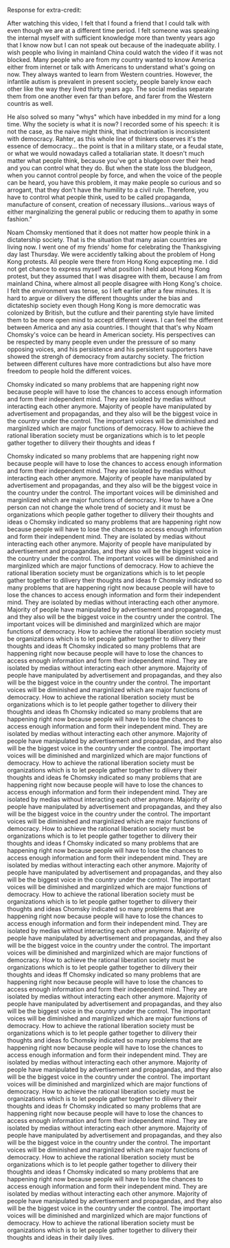 Response for extra-credit:

After watching this video, I felt that I found a friend that I could talk with even though we are at a different time period. I felt someone was speaking the internal myself with sufficient knowledge more than twenty years ago that I know now but I can not speak out because of the inadequate ability. I wish people who living in mainland China could watch the video if it was not blocked. Many people who are from my country wanted to know America either from internet or talk with Americans to understand what's going on now. They always wanted to learn from Western countries. However, the infantile autism is prevalent in present society, people barely know each other like the way they lived thirty years ago. The social medias separate them from one another even far than before, and farer from the Western countris as well. 

He also solved so many "whys" which have inbedded in my mind for a long time. Why the society is what it is now? I recorded some of his speech: it is not the case, as the naive might think, that indoctrination is inconsistent with democracy. Rahter, as this whole line of thinkers observes it's the essence of democracy... the point is that in a military state, or a feudal state, or what we would nowadays called a totaliarian state. It doesn't much matter what people think, because you've got a bludgeon over their head and you can control what they do. But when the state loss the bludgeon, when you cannot control people by force, and when the voice of the people can be heard, you have this problem, it may make people so curious and so arrogant, that they don't have the humility to a civil rule. Therefore, you have to control what people think, used to be called propaganda, manufacture of consent, creation of necessary illusions...various ways of either marginalizing the general public or reducing them to apathy in some fashion."


Noam Chomsky mentioned that it does not matter how people think in a dictatership society. That is the situation that many asian countries are living now. I went one of my friends' home for celebrating the Thanksgiving day last Thursday. We were accidently talking about the problem of Hong Kong protests. All people were there from Hong Kong expcepting me. I did not get chance to express myself what position I held about Hong Kong protest, but they assumed that I was disagree with them, because I am from mainland China, where almost all people disagree with Hong Kong's choice. I felt the environment was tense, so I left earlier after a few minutes. It is hard to argue or dilivery the different thoughts under the bias and dictateship society even though Hong Kong is more democratic was colonized by British, but the cutlure and their parenting style have limited them to be more open mind to accept different views. I can feel the different between America and any asia countries.
I thought that that's why Noam Chomsky's voice can be heard in American society. His perspectives can be respected by many people even under the pressure of so many opposing voices, and his persistence and his persistent supporters have showed the strengh of democracy from autarchy society. The friction between different cultures have more contradictions but also have more freedom to people hold the different voices.

Chomsky indicated so many problems that are happening right now because people will have to lose the chances to access enough information and form their independent mind. They are isolated by medias without interacting each other anymore. Majority of people have manipulated by advertisement and propagandas, and they also will be the biggest voice in the country under the control. The important voices will be diminished and marginlized which are major functions of democracy. How to achieve the rational liberation society must be organizations which is to let people gather together to dilivery their thoughts and ideas f

Chomsky indicated so many problems that are happening right now because people will have to lose the chances to access enough information and form their independent mind. They are isolated by medias without interacting each other anymore. Majority of people have manipulated by advertisement and propagandas, and they also will be the biggest voice in the country under the control. The important voices will be diminished and marginlized which are major functions of democracy. How to have a One person can not change the whole trend of society and it must be organizations which people gather together to dilivery their thoughts and ideas o
Chomsky indicated so many problems that are happening right now because people will have to lose the chances to access enough information and form their independent mind. They are isolated by medias without interacting each other anymore. Majority of people have manipulated by advertisement and propagandas, and they also will be the biggest voice in the country under the control. The important voices will be diminished and marginlized which are major functions of democracy. How to achieve the rational liberation society must be organizations which is to let people gather together to dilivery their thoughts and ideas fr 
Chomsky indicated so many problems that are happening right now because people will have to lose the chances to access enough information and form their independent mind. They are isolated by medias without interacting each other anymore. Majority of people have manipulated by advertisement and propagandas, and they also will be the biggest voice in the country under the control. The important voices will be diminished and marginlized which are major functions of democracy. How to achieve the rational liberation society must be organizations which is to let people gather together to dilivery their thoughts and ideas ft
Chomsky indicated so many problems that are happening right now because people will have to lose the chances to access enough information and form their independent mind. They are isolated by medias without interacting each other anymore. Majority of people have manipulated by advertisement and propagandas, and they also will be the biggest voice in the country under the control. The important voices will be diminished and marginlized which are major functions of democracy. How to achieve the rational liberation society must be organizations which is to let people gather together to dilivery their thoughts and ideas fh
Chomsky indicated so many problems that are happening right now because people will have to lose the chances to access enough information and form their independent mind. They are isolated by medias without interacting each other anymore. Majority of people have manipulated by advertisement and propagandas, and they also will be the biggest voice in the country under the control. The important voices will be diminished and marginlized which are major functions of democracy. How to achieve the rational liberation society must be organizations which is to let people gather together to dilivery their thoughts and ideas fe
Chomsky indicated so many problems that are happening right now because people will have to lose the chances to access enough information and form their independent mind. They are isolated by medias without interacting each other anymore. Majority of people have manipulated by advertisement and propagandas, and they also will be the biggest voice in the country under the control. The important voices will be diminished and marginlized which are major functions of democracy. How to achieve the rational liberation society must be organizations which is to let people gather together to dilivery their thoughts and ideas f 
Chomsky indicated so many problems that are happening right now because people will have to lose the chances to access enough information and form their independent mind. They are isolated by medias without interacting each other anymore. Majority of people have manipulated by advertisement and propagandas, and they also will be the biggest voice in the country under the control. The important voices will be diminished and marginlized which are major functions of democracy. How to achieve the rational liberation society must be organizations which is to let people gather together to dilivery their thoughts and ideas 
Chomsky indicated so many problems that are happening right now because people will have to lose the chances to access enough information and form their independent mind. They are isolated by medias without interacting each other anymore. Majority of people have manipulated by advertisement and propagandas, and they also will be the biggest voice in the country under the control. The important voices will be diminished and marginlized which are major functions of democracy. How to achieve the rational liberation society must be organizations which is to let people gather together to dilivery their thoughts and ideas ff
Chomsky indicated so many problems that are happening right now because people will have to lose the chances to access enough information and form their independent mind. They are isolated by medias without interacting each other anymore. Majority of people have manipulated by advertisement and propagandas, and they also will be the biggest voice in the country under the control. The important voices will be diminished and marginlized which are major functions of democracy. How to achieve the rational liberation society must be organizations which is to let people gather together to dilivery their thoughts and ideas fo
Chomsky indicated so many problems that are happening right now because people will have to lose the chances to access enough information and form their independent mind. They are isolated by medias without interacting each other anymore. Majority of people have manipulated by advertisement and propagandas, and they also will be the biggest voice in the country under the control. The important voices will be diminished and marginlized which are major functions of democracy. How to achieve the rational liberation society must be organizations which is to let people gather together to dilivery their thoughts and ideas fr
Chomsky indicated so many problems that are happening right now because people will have to lose the chances to access enough information and form their independent mind. They are isolated by medias without interacting each other anymore. Majority of people have manipulated by advertisement and propagandas, and they also will be the biggest voice in the country under the control. The important voices will be diminished and marginlized which are major functions of democracy. How to achieve the rational liberation society must be organizations which is to let people gather together to dilivery their thoughts and ideas f 
Chomsky indicated so many problems that are happening right now because people will have to lose the chances to access enough information and form their independent mind. They are isolated by medias without interacting each other anymore. Majority of people have manipulated by advertisement and propagandas, and they also will be the biggest voice in the country under the control. The important voices will be diminished and marginlized which are major functions of democracy. How to achieve the rational liberation society must be organizations which is to let people gather together to dilivery their thoughts and ideas in their daily lives.
